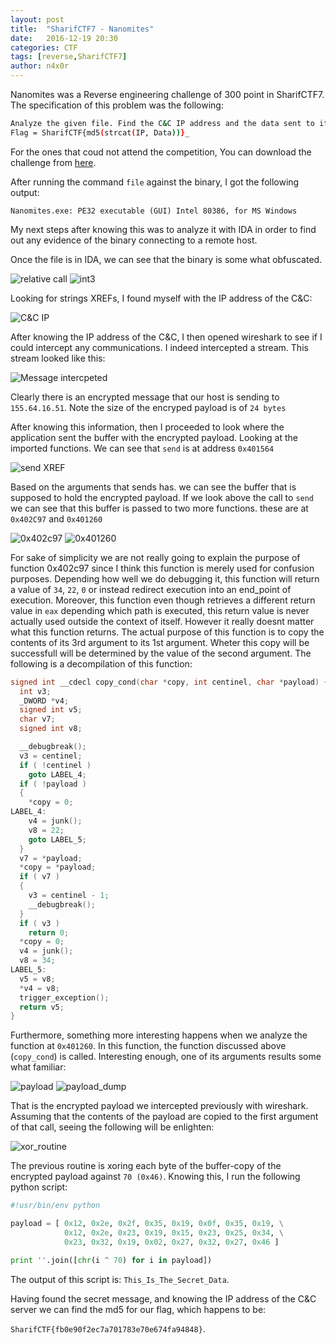 ```yaml
---
layout: post
title:  "SharifCTF7 - Nanomites"
date:   2016-12-19 20:30
categories: CTF
tags: [reverse,SharifCTF7]
author: n4x0r
---
```


Nanomites was a Reverse engineering challenge of 300 point in SharifCTF7. The specification of this problem was the following: 

```bash
Analyze the given file. Find the C&C IP address and the data sent to it in plain text.
Flag = SharifCTF{md5(strcat(IP, Data))}_
```
For the ones that coud not attend the competition, You can download the challenge from [here](../files/Nanomites.exe).

After running the command `file` against the binary, I got the following output:

`Nanomites.exe: PE32 executable (GUI) Intel 80386, for MS Windows`

My next steps after knowing this was to analyze it with IDA in order to find  out any evidence of the binary connecting to a remote host.

Once the file is in IDA, we can see that the binary is some what obfuscated.

![relative call](https://github.com/n4x0r/n4x0r.github.io/raw/master/images/SharifCTF7/1.png)
![int3](https://github.com/n4x0r/n4x0r.github.io/raw/master/images/SharifCTF7/2.png)

Looking for strings XREFs, I found myself with the IP address of the C&C:

![C&C IP](https://github.com/n4x0r/n4x0r.github.io/raw/master/images/SharifCTF7/3.png)

After knowing the IP address of the C&C, I then opened wireshark to see if I could intercept any communications. I indeed intercepted a stream. This stream looked like this:

![Message intercpeted](https://github.com/n4x0r/n4x0r.github.io/raw/master/images/SharifCTF7/4.png)

Clearly there is an encrypted message that our host is sending to `155.64.16.51`.
Note the size of the encryped payload is of `24 bytes`

After knowing this information, then I proceeded to look where the application sent the buffer with the encrypted payload.
Looking at the imported functions. We can see that `send` is at address `0x401564`

![send XREF](https://github.com/n4x0r/n4x0r.github.io/raw/master/images/SharifCTF7/5.png)

Based on the arguments that sends has. we can see the buffer that is supposed to hold the encrypted payload.
If we look above the call to `send` we can see that this buffer is passed to two more functions. these are at `0x402C97` and `0x401260`

![0x402c97](https://github.com/n4x0r/n4x0r.github.io/raw/master/images/SharifCTF7/6.png)
![0x401260](https://github.com/n4x0r/n4x0r.github.io/raw/master/images/SharifCTF7/7.png)

For sake of simplicity we are not really going to explain the purpose of function 0x402c97 since I think this function is merely used for confusion purposes. Depending how well we do debugging it, this function will return a value of `34`, `22`, `0` or instead redirect execution into an end_point of execution. Moreover, this function even though retrieves a different return value in `eax` depending which path is executed, this return value is never actually used outside the context of itself. However it really doesnt matter what this function returns. The actual purpose of this function is to copy the contents of its 3rd argument to its 1st argument. Wheter this copy will be successfull will be determined by the value of the second argument. The following is a decompilation of this function:

```c
signed int __cdecl copy_cond(char *copy, int centinel, char *payload) {
  int v3; 
  _DWORD *v4; 
  signed int v5; 
  char v7; 
  signed int v8; 

  __debugbreak();
  v3 = centinel;
  if ( !centinel )
    goto LABEL_4;
  if ( !payload )
  {
    *copy = 0;
LABEL_4:
    v4 = junk();
    v8 = 22;
    goto LABEL_5;
  }
  v7 = *payload;
  *copy = *payload;
  if ( v7 )
  {
    v3 = centinel - 1;
    __debugbreak();
  }
  if ( v3 )
    return 0;
  *copy = 0;
  v4 = junk();
  v8 = 34;
LABEL_5:
  v5 = v8;
  *v4 = v8;
  trigger_exception();
  return v5;
}
```

Furthermore, something more interesting happens when we analyze the function at `0x401260`. In this function, the function discussed above (`copy_cond`) is called. Interesting enough, one of its arguments results some what familiar:

![payload](https://github.com/n4x0r/n4x0r.github.io/raw/master/images/SharifCTF7/8.png)
![payload_dump](https://github.com/n4x0r/n4x0r.github.io/raw/master/images/SharifCTF7/9.png)

That is the encrypted payload we intercepted previously with wireshark. Assuming that the contents of the payload are copied to the first argument of that call, seeing the following will be enlighten:

![xor_routine](https://github.com/n4x0r/n4x0r.github.io/raw/master/images/SharifCTF7/10.png) 

The previous routine is xoring each byte of the buffer-copy of the encrypted payload against `70 (0x46)`. Knowing this, I run the following python script:

```python
#!usr/bin/env python

payload = [ 0x12, 0x2e, 0x2f, 0x35, 0x19, 0x0f, 0x35, 0x19, \
            0x12, 0x2e, 0x23, 0x19, 0x15, 0x23, 0x25, 0x34, \
            0x23, 0x32, 0x19, 0x02, 0x27, 0x32, 0x27, 0x46 ]

print ''.join([chr(i ^ 70) for i in payload])

```

The output of this script is: `This_Is_The_Secret_Data`.

Having found the secret message, and knowing the IP address of the C&C server we can find the md5 for our flag, which happens to be:

`SharifCTF{fb0e90f2ec7a701783e70e674fa94848}`.


